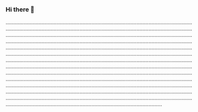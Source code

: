 ### Hi there 👋

....................................................................................................................................................................................................................................................................................................................................................................................................................................................................................................................................................................................................................................................................................................................................................................................................................................................................................................................................................................................................................................................................................................................................................................................................................................................................................................................................................................................................................................................................................................................................................................................................................................................................................................................................................................................